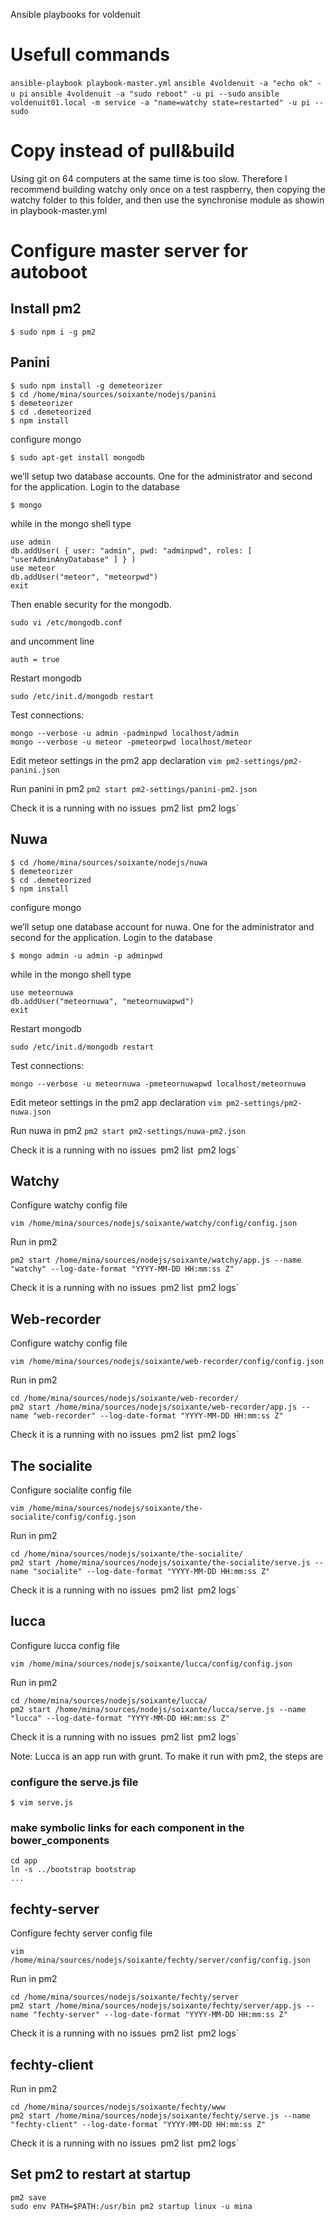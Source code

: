 Ansible playbooks for voldenuit

# Usefull commands
`ansible-playbook playbook-master.yml`
`ansible 4voldenuit -a "echo ok" -u pi`
`ansible 4voldenuit -a "sudo reboot" -u pi --sudo`
`ansible voldenuit01.local -m service -a "name=watchy state=restarted" -u pi --sudo`

# Copy instead of pull&build

Using git on 64 computers at the same time is too slow.
Therefore I recommend building watchy only once on a test raspberry, then copying the watchy folder to this folder, and then use the synchronise module as showin in playbook-master.yml


# Configure master server for autoboot

## Install pm2
`$ sudo npm i -g pm2`

## Panini

```
$ sudo npm install -g demeteorizer
$ cd /home/mina/sources/soixante/nodejs/panini
$ demeteorizer
$ cd .demeteorized
$ npm install
```

configure mongo
```
$ sudo apt-get install mongodb
```

 we’ll setup two database accounts. One for the administrator and second for the application. Login to the database
```
$ mongo
```
while in the mongo shell type
```
use admin
db.addUser( { user: "admin", pwd: "adminpwd", roles: [ "userAdminAnyDatabase" ] } )
use meteor
db.addUser("meteor", "meteorpwd")
exit
```
Then enable security for the mongodb.
```
sudo vi /etc/mongodb.conf
```
and uncomment line
```
auth = true
```
Restart mongodb
```
sudo /etc/init.d/mongodb restart
```
Test connections:
```
mongo --verbose -u admin -padminpwd localhost/admin
mongo --verbose -u meteor -pmeteorpwd localhost/meteor
```
Edit meteor settings in the pm2 app declaration
`vim pm2-settings/pm2-panini.json`

Run panini in pm2
`pm2 start pm2-settings/panini-pm2.json`

Check it is a running with no issues`
`pm2 list`
`pm2 logs`

## Nuwa

```
$ cd /home/mina/sources/soixante/nodejs/nuwa
$ demeteorizer
$ cd .demeteorized
$ npm install
```

configure mongo

 we’ll setup one database account for nuwa. One for the administrator and second for the application. Login to the database
```
$ mongo admin -u admin -p adminpwd
```
while in the mongo shell type
```
use meteornuwa
db.addUser("meteornuwa", "meteornuwapwd")
exit
```
Restart mongodb
```
sudo /etc/init.d/mongodb restart
```
Test connections:
```
mongo --verbose -u meteornuwa -pmeteornuwapwd localhost/meteornuwa
```
Edit meteor settings in the pm2 app declaration
`vim pm2-settings/pm2-nuwa.json`

Run nuwa in pm2
`pm2 start pm2-settings/nuwa-pm2.json`

Check it is a running with no issues`
`pm2 list`
`pm2 logs`

## Watchy 
Configure watchy config file
```
vim /home/mina/sources/nodejs/soixante/watchy/config/config.json
```
Run in pm2
```
pm2 start /home/mina/sources/nodejs/soixante/watchy/app.js --name "watchy" --log-date-format "YYYY-MM-DD HH:mm:ss Z"
```

Check it is a running with no issues`
`pm2 list`
`pm2 logs`

## Web-recorder 
Configure watchy config file
```
vim /home/mina/sources/nodejs/soixante/web-recorder/config/config.json
```
Run in pm2
```
cd /home/mina/sources/nodejs/soixante/web-recorder/
pm2 start /home/mina/sources/nodejs/soixante/web-recorder/app.js --name "web-recorder" --log-date-format "YYYY-MM-DD HH:mm:ss Z"
```

Check it is a running with no issues`
`pm2 list`
`pm2 logs`

## The socialite
Configure socialite config file
```
vim /home/mina/sources/nodejs/soixante/the-socialite/config/config.json
```
Run in pm2
```
cd /home/mina/sources/nodejs/soixante/the-socialite/
pm2 start /home/mina/sources/nodejs/soixante/the-socialite/serve.js --name "socialite" --log-date-format "YYYY-MM-DD HH:mm:ss Z"
```

Check it is a running with no issues`
`pm2 list`
`pm2 logs`

## lucca
Configure lucca config file
```
vim /home/mina/sources/nodejs/soixante/lucca/config/config.json
```
Run in pm2
```
cd /home/mina/sources/nodejs/soixante/lucca/
pm2 start /home/mina/sources/nodejs/soixante/lucca/serve.js --name "lucca" --log-date-format "YYYY-MM-DD HH:mm:ss Z"
```

Check it is a running with no issues`
`pm2 list`
`pm2 logs`

Note:
Lucca is an app run with grunt.
To make it run with pm2, the steps are

### configure the serve.js file
`$ vim serve.js `

### make symbolic links for each component in the bower_components
```
cd app
ln -s ../bootstrap bootstrap
...
```

## fechty-server
Configure fechty server config file
```
vim /home/mina/sources/nodejs/soixante/fechty/server/config/config.json
```
Run in pm2
```
cd /home/mina/sources/nodejs/soixante/fechty/server
pm2 start /home/mina/sources/nodejs/soixante/fechty/server/app.js --name "fechty-server" --log-date-format "YYYY-MM-DD HH:mm:ss Z"
```

Check it is a running with no issues`
`pm2 list`
`pm2 logs`

## fechty-client
Run in pm2
```
cd /home/mina/sources/nodejs/soixante/fechty/www
pm2 start /home/mina/sources/nodejs/soixante/fechty/serve.js --name "fechty-client" --log-date-format "YYYY-MM-DD HH:mm:ss Z"
```

Check it is a running with no issues`
`pm2 list`
`pm2 logs`

## Set pm2 to restart at startup
```
pm2 save
sudo env PATH=$PATH:/usr/bin pm2 startup linux -u mina
```
